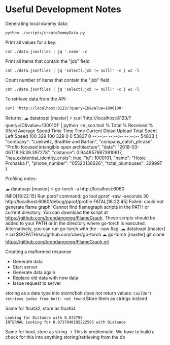 # Useful Development Notes

Generating local dummy data:

```
python ./scripts/createDummyData.py
```

Print all values for a key:
```
cat ./data.jsonfiles | jq '.name' -c
```

Print all items that contain the "job" field
```
cat ./data.jsonfiles | jq 'select(.job != null)' -c | wc -l
```

Count number of items that contain the "job" field
```
cat ./data.jsonfiles | jq 'select(.job != null)' -c | wc -l
```

To retrieve data from the API:
```
curl 'http://localhost:8123/?query=ID&value=1000100'
```
Returns:
☁  datatoapi [master] ⚡ curl 'http://localhost:8123/?query=ID&value=1000101' | python -m json.tool
  % Total    % Received % Xferd  Average Speed   Time    Time     Time  Current
                                 Dload  Upload   Total   Spent    Left  Speed
100   329  100   329    0     0  53837      0 --:--:-- --:--:-- --:--:-- 54833
{
    "company": "Lueilwitz, Bradtke and Barton",
    "company_catch_phrase": "Profit-focused intangible open architecture",
    "date": "2018-03-06T18:16:39.397278",
    "distance": 0.9448579873810617,
    "has_existential_identity_crisis": true,
    "id": 1000101,
    "name": "Hosie Prohaska I",
    "phone_number": "05520136626",
    "total_plumbuses": 329997
}

Profiling notes:

☁  datatoapi [master] ⚡ go-torch -u http://localhost:6060                    
INFO[18:22:15] Run pprof command: go tool pprof -raw -seconds 30 http://localhost:6060/debug/pprof/profile
FATAL[18:22:45] Failed: could not generate flame graph: Cannot find flamegraph scripts in the PATH or current directory. You can download the script at https://github.com/brendangregg/FlameGraph. These scripts should be added to your PATH or in the directory where go-torch is executed. Alternatively, you can run go-torch with the --raw flag.
☁  datatoapi [master] ⚡ cd $GOPATH/src/github.com/uber/go-torch
☁  go-torch [master] git clone https://github.com/brendangregg/FlameGraph.git


Creating a malformed response
- Generate data
- Start server
- Generate data again
- Replace old data with new data
- Issue request to server

storing as a date type into storm/bolt does not return values:
`Couldn't retrieve index from bolt: not found`
Store them as strings instead

Same for float32, store as float64
```
Looking for Distance with 0.873794
INTERNAL Looking for 0.8737940192222595 with Distance
```

Same for bool, store as string
-> This is problematic. We have to build a check for this into anything storing/retrieving from the db
